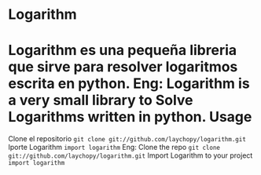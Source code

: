 Logarithm
===============
Logarithm es una pequeña libreria que sirve para resolver logaritmos escrita en python.
Eng:
	Logarithm is a very small library to Solve Logarithms written in python.
Usage
=======
Clone el repositorio
`git clone git://github.com/laychopy/logarithm.git`
Iporte Logarithm
`import logarithm`
Eng:
	Clone the repo
`git clone git://github.com/laychopy/logarithm.git`
	Import Logarithm to your project
`import logarithm`
